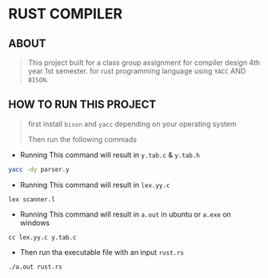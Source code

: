 # RUST COMPILER

## ABOUT

> This project built for a class group assignment for compiler design 4th year 1st semester.
> for rust programming language using `YACC` AND `BISON`.

## HOW TO RUN THIS PROJECT

> first install `bison` and `yacc` depending on your operating system
>
> Then run the following commads

- Running This command will result in `y.tab.c` & `y.tab.h`

```sh
yacc -dy parser.y
```

- Running This command will result in `lex.yy.c`

```
lex scanner.l
```

- Running This command will result in `a.out` in ubuntu or `a.exe` on windows

```
cc lex.yy.c y.tab.c
```

- Then run tha executable file with an input `rust.rs`

```
./a.out rust.rs
```
